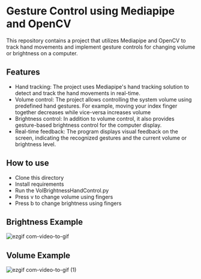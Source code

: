 # Gesture Control using Mediapipe and OpenCV

This repository contains a project that utilizes Mediapipe and OpenCV to track hand movements and implement gesture controls for changing volume or brightness on a computer.

## Features

- Hand tracking: The project uses Mediapipe's hand tracking solution to detect and track the hand movements in real-time.
- Volume control: The project allows controlling the system volume using predefined hand gestures. For example, moving your index finger together decreases while vice-versa increases volume
- Brightness control: In addition to volume control, it also provides gesture-based brightness control for the computer display.
- Real-time feedback: The program displays visual feedback on the screen, indicating the recognized gestures and the current volume or brightness level.

## How to use
- Clone this directory
- Install requirements
- Run the VolBrightnessHandControl.py
- Press v to change volume using fingers
- Press b to change brightness using fingers

## Brightness Example
![ezgif com-video-to-gif](https://github.com/rajobrata2003/vol-brightness-gesture-control/assets/35872390/6492454b-944f-46ab-a9f4-1c8de87aeadd)

## Volume Example
![ezgif com-video-to-gif (1)](https://github.com/rajobrata2003/vol-brightness-gesture-control/assets/35872390/c10e531f-56d7-4b19-b23e-b164dbfc6cba)

